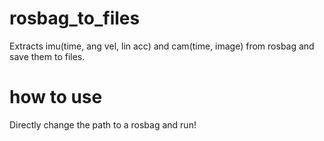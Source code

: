 # rosbag_to_files
Extracts imu(time, ang vel, lin acc) and cam(time, image) from rosbag and save them to files.

# how to use
Directly change the path to a rosbag and run!
